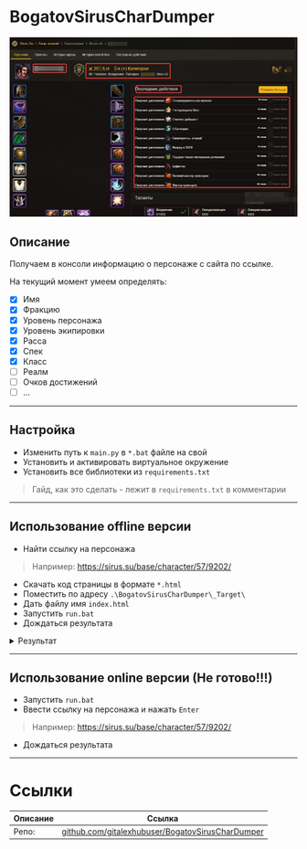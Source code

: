 # BogatovSirusCharDumper

![Alt text](./Pictures/image.png)

## Описание

Получаем в консоли информацию о персонаже с сайта по ссылке.

На текущий момент умеем определять:
- [x] Имя
- [x] Фракцию
- [x] Уровень персонажа
- [x] Уровень экипировки
- [x] Расса
- [x] Спек
- [x] Класс
- [ ] Реалм
- [ ] Очков достижений
- [ ] ...

---

## Настройка

- Изменить путь к `main.py` в `*.bat` файле на свой
- Установить и активировать виртуальное окружение
- Установить все библиотеки из `requirements.txt`
> Гайд, как это сделать - лежит в `requirements.txt` в комментарии 

---

## Использование offline версии

- Найти ссылку на персонажа
> Например: https://sirus.su/base/character/57/9202/
- Скачать код страницы в формате `*.html`
- Поместить по адресу `.\BogatovSirusCharDumper\_Target\`
- Дать файлу имя `index.html`
- Запустить `run.bat`
- Дождаться результата

<details>
<summary>Результат</summary>

![Alt text](./Pictures/image2.png)
</details>

---

## Использование online версии (Не готово!!!)

- Запустить `run.bat`
- Ввести ссылку на персонажа и нажать `Enter`
> Например: https://sirus.su/base/character/57/9202/
- Дождаться результата

---

# Ссылки
| Описание | Ссылка |
| ------ | ------ |
Репо: | [github.com/gitalexhubuser/BogatovSirusCharDumper](https://github.com/gitalexhubuser/BogatovSirusCharDumper)
